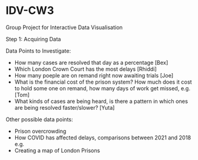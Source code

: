 # IDV-CW3
Group Project for Interactive Data Visualisation

Step 1: Acquiring Data

Data Points to Investigate:
- How many cases are resolved that day as a percentage [Bex]
- Which London Crown Court has the most delays [Rhiddi]
- How many poeple are on remand right now awaiting trials [Joe]
- What is the financial cost of the prison system? How much does it cost to hold some one on remand, how many days of work get missed, e.g. [Tom]
- What kinds of cases are being heard, is there a pattern in which ones are being resolved faster/slower? [Yuta]

Other possible data points:
- Prison overcrowding
- How COVID has affected delays, comparisons between 2021 and 2018 e.g.
- Creating a map of London Prisons
